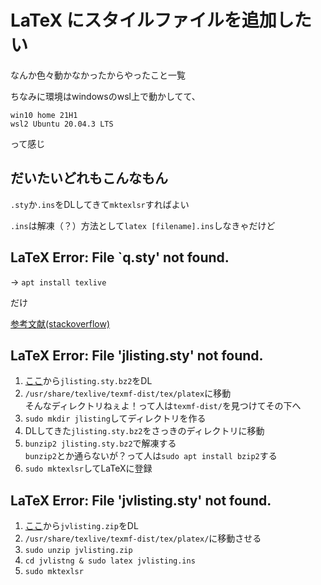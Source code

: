 # LaTeX にスタイルファイルを追加したい

なんか色々動かなかったからやったこと一覧

ちなみに環境はwindowsのwsl上で動かしてて、
```
win10 home 21H1
wsl2 Ubuntu 20.04.3 LTS
```
って感じ

## だいたいどれもこんなもん

`.sty`か`.ins`をDLしてきて`mktexlsr`すればよい

`.ins`は解凍（？）方法として`latex [filename].ins`しなきゃだけど

## LaTeX Error: File `q.sty' not found.

-> `apt install texlive`

だけ

[参考文献(stackoverflow)](https://stackoverflow.com/questions/28214878/file-q-sty-not-found-latex-linux)

## LaTeX Error: File 'jlisting.sty' not found.

1. [ここ](https://osdn.net/projects/mytexpert/downloads/26068/jlisting.sty.bz2/)から`jlisting.sty.bz2`をDL
1. `/usr/share/texlive/texmf-dist/tex/platex`に移動<br>
そんなディレクトリねぇよ！って人は`texmf-dist/`を見つけてその下へ
1. `sudo mkdir jlisting`してディレクトリを作る
1. DLしてきた`jlisting.sty.bz2`をさっきのディレクトリに移動
1. `bunzip2 jlisting.sty.bz2`で解凍する<br>
`bunzip2`とか通らないが？って人は`sudo apt install bzip2`する
1. `sudo mktexlsr`してLaTeXに登録

##  LaTeX Error: File 'jvlisting.sty' not found.

1. [ここ](https://ctan.org/tex-archive/macros/latex/contrib/jvlisting)から`jvlisting.zip`をDL
1. `/usr/share/texlive/texmf-dist/tex/platex/`に移動させる
1. `sudo unzip jvlisting.zip`
1. `cd jvlistng & sudo latex jvlisting.ins`
1. `sudo mktexlsr`

<!-- https://www.ctan.org/tex-archive/macros/latex/contrib/here -->
